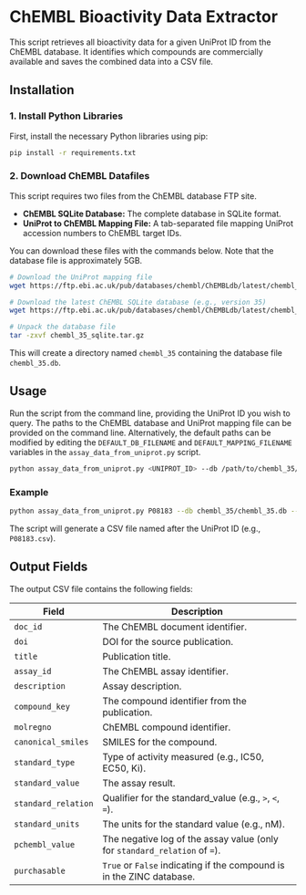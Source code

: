 # ChEMBL Bioactivity Data Extractor

This script retrieves all bioactivity data for a given UniProt ID from the ChEMBL database. It identifies which compounds are commercially available and saves the combined data into a CSV file.

## Installation

### 1. Install Python Libraries
First, install the necessary Python libraries using pip:
```bash
pip install -r requirements.txt
```

### 2. Download ChEMBL Datafiles
This script requires two files from the ChEMBL database FTP site.

*   **ChEMBL SQLite Database:** The complete database in SQLite format.
*   **UniProt to ChEMBL Mapping File:** A tab-separated file mapping UniProt accession numbers to ChEMBL target IDs.

You can download these files with the commands below. Note that the database file is approximately 5GB.

```bash
# Download the UniProt mapping file
wget https://ftp.ebi.ac.uk/pub/databases/chembl/ChEMBLdb/latest/chembl_uniprot_mapping.txt

# Download the latest ChEMBL SQLite database (e.g., version 35)
wget https://ftp.ebi.ac.uk/pub/databases/chembl/ChEMBLdb/latest/chembl_35_sqlite.tar.gz

# Unpack the database file
tar -zxvf chembl_35_sqlite.tar.gz
```
This will create a directory named `chembl_35` containing the database file `chembl_35.db`.

## Usage
Run the script from the command line, providing the UniProt ID you wish to query. The paths to the ChEMBL database and UniProt mapping file can be provided on the command line. Alternatively, the default paths can be modified by editing the `DEFAULT_DB_FILENAME` and `DEFAULT_MAPPING_FILENAME` variables in the `assay_data_from_uniprot.py` script.

```bash
python assay_data_from_uniprot.py <UNIPROT_ID> --db /path/to/chembl_35/chembl_35.db --mapping /path/to/chembl_uniprot_mapping.txt
```

### Example
```bash
python assay_data_from_uniprot.py P08183 --db chembl_35/chembl_35.db --mapping chembl_uniprot_mapping.txt
```
The script will generate a CSV file named after the UniProt ID (e.g., `P08183.csv`).

## Output Fields

The output CSV file contains the following fields:

| Field               | Description                                                               |
| ------------------- | ------------------------------------------------------------------------- |
| `doc_id`            | The ChEMBL document identifier.                                           |
| `doi`               | DOI for the source publication.                                           |
| `title`             | Publication title.                                                        |
| `assay_id`          | The ChEMBL assay identifier.                                              |
| `description`       | Assay description.                                                        |
| `compound_key`      | The compound identifier from the publication.                             |
| `molregno`          | ChEMBL compound identifier.                                               |
| `canonical_smiles`  | SMILES for the compound.                                                  |
| `standard_type`     | Type of activity measured (e.g., IC50, EC50, Ki).                         |
| `standard_value`    | The assay result.                                                         |
| `standard_relation` | Qualifier for the standard_value (e.g., `>`, `<`, `=`).                   |
| `standard_units`    | The units for the standard value (e.g., nM).                              |
| `pchembl_value`     | The negative log of the assay value (only for `standard_relation` of `=`).|
| `purchasable`       | `True` or `False` indicating if the compound is in the ZINC database.     |